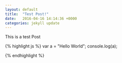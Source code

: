 ```yaml
---
layout: default
title:  "Test Post!"
date:   2016-04-16 14:14:36 +0000
categories: jekyll update
---
```


This is a test Post

{% highlight js %}
var a = "Hello World";
console.log(a);

{% endhighlight %}